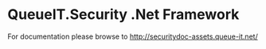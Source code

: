 QueueIT.Security .Net Framework
=============================

For documentation please browse to http://securitydoc-assets.queue-it.net/
